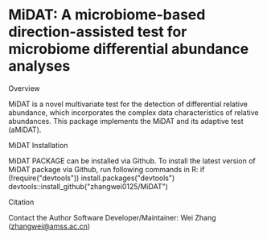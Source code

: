 # MiDAT: A microbiome-based direction-assisted test for microbiome differential abundance analyses

Overview 

MiDAT is a novel multivariate test for the detection of differential relative abundance, which incorporates the complex data characteristics of relative abundances. This package implements the MiDAT and its adaptive test (aMiDAT).

MiDAT Installation

MiDAT PACKAGE can be installed via Github. To install the latest version of MiDAT package via Github, run following commands in R:
if (!require("devtools"))
  install.packages("devtools")
devtools::install_github("zhangwei0125/MiDAT")

Citation

Contact the Author
Software Developer/Maintainer: Wei Zhang (zhangwei@amss.ac.cn)
